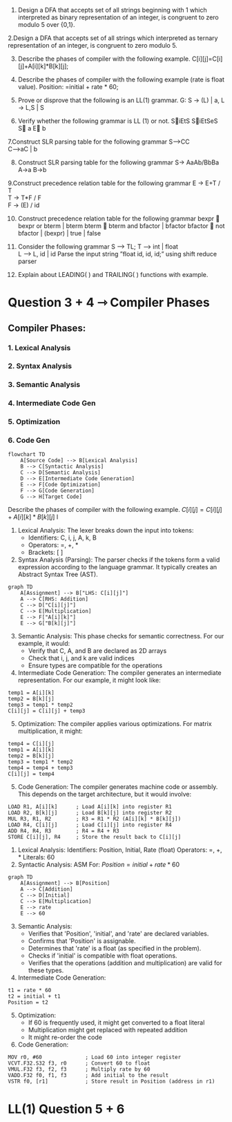 1.	Design a DFA that accepts set of all strings beginning with 1 which interpreted as binary representation of an integer, is congruent to zero modulo 5 over {0,1}.

2.Design a DFA that accepts set of all strings which interpreted as ternary representation of an integer, is congruent to zero modulo 5.

3. Describe the phases of compiler with the following example.
C[i][j]=C[i][j]+A[i][k]*B[k][j];

4. Describe the phases of compiler with the following example (rate is float value).
Position: =initial  + rate * 60;

5. Prove or disprove that the following is an LL(1) grammar. 
G:  S → (L) | a,
L → L,S | S

6. Verify whether the following grammar is LL (1) or not.
SiEtS 
SiEtSeS
S a
E b

7.Construct SLR parsing table for the following grammar
S-->CC    
C-->aC | b

8. Construct SLR parsing table for the following grammar
S-> AaAb/BbBa
A->a
B->b

9.Construct precedence relation table for the following grammar
E → E+T / T  
T → T*F / F  
F → (E) / id 

10. Construct precedence relation table for the following grammar
bexpr  bexpr or bterm | bterm
bterm  bterm and bfactor | bfactor
bfactor  not bfactor | (bexpr) | true | false

11. Consider the following grammar
S –> TL; 
T –> int | float 	
L –> L, id | id 
Parse the input string  ”float id, id, id;”  using shift reduce parser
	
12. Explain about LEADING( ) and  TRAILING( ) functions with example.  


# Question 3 + 4 ⇾ Compiler Phases
## Compiler Phases:
### 1. Lexical Analysis
### 2. Syntax Analysis
### 3. Semantic Analysis
### 4. Intermediate Code Gen
### 5. Optimization
### 6. Code Gen


```mermaid
flowchart TD
    A[Source Code] --> B[Lexical Analysis]
    B --> C[Syntactic Analysis]
    C --> D[Semantic Analysis]
    D --> E[Intermediate Code Generation]
    E --> F[Code Optimization]
    F --> G[Code Generation]
    G --> H[Target Code]
```

Describe the phases of compiler with the following example.
$C[i][j]=C[i][j]+A[i][k]*B[k][j]$
l
1. Lexical Analysis: The lexer breaks down the input into tokens:
	- Identifiers: C, i, j, A, k, B
	- Operators: =, +, *
	- Brackets: [ ]
2. Syntax Analysis (Parsing): The parser checks if the tokens form a valid expression according to the language grammar. It typically creates an Abstract Syntax Tree (AST).

```mermaid
graph TD
	A[Assignment] --> B["LHS: C[i][j]"]
	A --> C[RHS: Addition]
	C --> D["C[i][j]"]
	C --> E[Multiplication]
	E --> F["A[i][k]"]
	E --> G["B[k][j]"]
```

3. Semantic Analysis: This phase checks for semantic correctness. For our example, it would:
	- Verify that C, A, and B are declared as 2D arrays
	- Check that i, j, and k are valid indices
	- Ensure types are compatible for the operations
4. Intermediate Code Generation: The compiler generates an intermediate representation. For our example, it might look like:
```Intermediate
temp1 = A[i][k]
temp2 = B[k][j]
temp3 = temp1 * temp2
C[i][j] = C[i][j] + temp3
```

5. Optimization: The compiler applies various optimizations. For matrix multiplication, it might:
```Optimized
temp4 = C[i][j]
temp1 = A[i][k]
temp2 = B[k][j]
temp3 = temp1 * temp2
temp4 = temp4 + temp3
C[i][j] = temp4
```
5. Code Generation: The compiler generates machine code or assembly. This depends on the target architecture, but it would involve:
```ASM
LOAD R1, A[i][k]      ; Load A[i][k] into register R1
LOAD R2, B[k][j]      ; Load B[k][j] into register R2
MUL R3, R1, R2        ; R3 = R1 * R2 (A[i][k] * B[k][j])
LOAD R4, C[i][j]      ; Load C[i][j] into register R4
ADD R4, R4, R3        ; R4 = R4 + R3
STORE C[i][j], R4     ; Store the result back to C[i][j]
```
1. Lexical Analysis:
	Identifiers: Position, Initial, Rate (float)
	Operators: =, +, *
	Literals: 60
2. Syntactic Analysis:
	ASM For: $Position = initial  + rate * 60$
```mermaid
graph TD
	A[Assignment] --> B[Position]
	A --> C[Addition]
	C --> D[Initial]
	C --> E[Multiplication]
	E --> rate
	E --> 60
```
3. Semantic Analysis:
	- Verifies that 'Position', 'initial', and 'rate' are declared variables.
	- Confirms that 'Position' is assignable.
	- Determines that 'rate' is a float (as specified in the problem).
	- Checks if 'initial' is compatible with float operations.
	- Verifies that the operations (addition and multiplication) are valid for these types.
4. Intermediate Code Generation:
```intermediate
t1 = rate * 60
t2 = initial + t1
Position = t2
```
5. Optimization:
	- If 60 is frequently used, it might get converted to a float literal
	- Multiplication might get replaced with repeated addition
	- It might re-order the code
6. Code Generation:
```ASM
MOV r0, #60              ; Load 60 into integer register
VCVT.F32.S32 f3, r0      ; Convert 60 to float
VMUL.F32 f3, f2, f3      ; Multiply rate by 60
VADD.F32 f0, f1, f3      ; Add initial to the result
VSTR f0, [r1]            ; Store result in Position (address in r1)
```

# LL(1) Question 5 + 6
